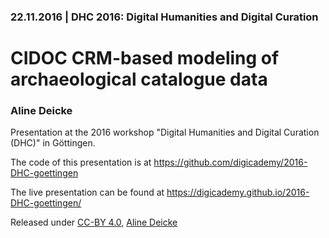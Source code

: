 ### 22.11.2016 | DHC 2016: Digital Humanities and Digital Curation

# CIDOC CRM-based modeling of archaeological catalogue data

### Aline Deicke

Presentation at the 2016 workshop "Digital Humanities and Digital Curation (DHC)" in Göttingen.

The code of this presentation is at https://github.com/digicademy/2016-DHC-goettingen

The live presentation can be found at https://digicademy.github.io/2016-DHC-goettingen/

Released under [CC-BY 4.0](https://creativecommons.org/licenses/by/4.0/), [Aline Deicke](http://www.adwmainz.de/mitarbeiter/profil/aline-deicke.html)
